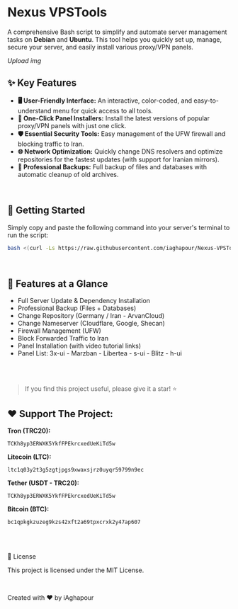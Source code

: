 # Nexus VPSTools

A comprehensive Bash script to simplify and automate server management tasks on **Debian** and **Ubuntu**. This tool helps you quickly set up, manage, secure your server, and easily install various proxy/VPN panels.

*Upload img*

## ✨ Key Features
- **🖥️ User-Friendly Interface:** An interactive, color-coded, and easy-to-understand menu for quick access to all tools.
- **🚀 One-Click Panel Installers:** Install the latest versions of popular proxy/VPN panels with just one click.
- **🛡️ Essential Security Tools:** Easy management of the UFW firewall and blocking traffic to Iran.
- **🌐 Network Optimization:** Quickly change DNS resolvers and optimize repositories for the fastest updates (with support for Iranian mirrors).
- **💾 Professional Backups:** Full backup of files and databases with automatic cleanup of old archives.

<br>

## 🚀 Getting Started
Simply copy and paste the following command into your server's terminal to run the script:

```bash
bash <(curl -Ls https://raw.githubusercontent.com/iaghapour/Nexus-VPSTools/main/install.sh)
```

<br>

## 📂 Features at a Glance
- Full Server Update & Dependency Installation
- Professional Backup (Files + Databases)
- Change Repository (Germany / Iran - ArvanCloud)
- Change Nameserver (Cloudflare, Google, Shecan)
- Firewall Management (UFW)
- Block Forwarded Traffic to Iran
- Panel Installation (with video tutorial links)
- Panel List: 3x-ui - Marzban - Libertea - s-ui - Blitz - h-ui

<br>
<br>

> If you find this project useful, please give it a star! ⭐

## ❤️ Support The Project:


**Tron (TRC20):**

```
TCKh8yp3ERWXK5YkfFPEkrcxedUeKiTd5w
```

**Litecoin (LTC):**

```
ltc1q03y2t3g5zgtjpgs9xwaxsjrz0uyqr59799n9ec
```

**Tether (USDT - TRC20):**

```
TCKh8yp3ERWXK5YkfFPEkrcxedUeKiTd5w
```

**Bitcoin (BTC):**

```
bc1qpkgkzuzeg9kzs42xft2a69tpxcrxk2y47ap607
```

<br>
<br>

📜 License

This project is licensed under the MIT License.

<br>

Created with ❤️ by iAghapour
